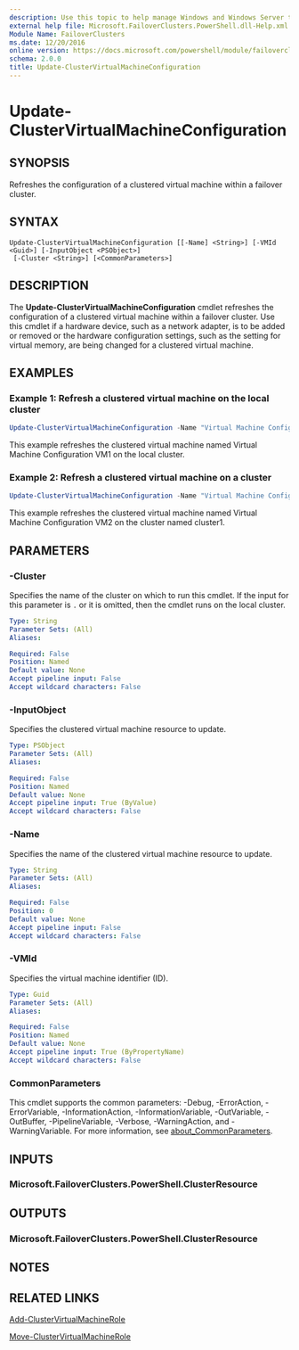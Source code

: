 ```yaml
---
description: Use this topic to help manage Windows and Windows Server technologies with Windows PowerShell.
external help file: Microsoft.FailoverClusters.PowerShell.dll-Help.xml
Module Name: FailoverClusters
ms.date: 12/20/2016
online version: https://docs.microsoft.com/powershell/module/failoverclusters/update-clustervirtualmachineconfiguration?view=windowsserver2022-ps&wt.mc_id=ps-gethelp
schema: 2.0.0
title: Update-ClusterVirtualMachineConfiguration
---
```


# Update-ClusterVirtualMachineConfiguration

## SYNOPSIS
Refreshes the configuration of a clustered virtual machine within a failover cluster.

## SYNTAX

```
Update-ClusterVirtualMachineConfiguration [[-Name] <String>] [-VMId <Guid>] [-InputObject <PSObject>]
 [-Cluster <String>] [<CommonParameters>]
```

## DESCRIPTION
The **Update-ClusterVirtualMachineConfiguration** cmdlet refreshes the configuration of a clustered virtual machine within a failover cluster.
Use this cmdlet if a hardware device, such as a network adapter, is to be added or removed or the hardware configuration settings, such as the setting for virtual memory, are being changed for a clustered virtual machine.

## EXAMPLES

### Example 1: Refresh a clustered virtual machine on the local cluster
```powershell
Update-ClusterVirtualMachineConfiguration -Name "Virtual Machine Configuration VM1"
```

This example refreshes the clustered virtual machine named Virtual Machine Configuration VM1 on the local cluster.

### Example 2: Refresh a clustered virtual machine on a cluster
```powershell
Update-ClusterVirtualMachineConfiguration -Name "Virtual Machine Configuration VM2" -Cluster cluster1
```

This example refreshes the clustered virtual machine named Virtual Machine Configuration VM2 on the cluster named cluster1.

## PARAMETERS

### -Cluster
Specifies the name of the cluster on which to run this cmdlet.
If the input for this parameter is `.` or it is omitted, then the cmdlet runs on the local cluster.

```yaml
Type: String
Parameter Sets: (All)
Aliases: 

Required: False
Position: Named
Default value: None
Accept pipeline input: False
Accept wildcard characters: False
```

### -InputObject
Specifies the clustered virtual machine resource to update.

```yaml
Type: PSObject
Parameter Sets: (All)
Aliases: 

Required: False
Position: Named
Default value: None
Accept pipeline input: True (ByValue)
Accept wildcard characters: False
```

### -Name
Specifies the name of the clustered virtual machine resource to update.

```yaml
Type: String
Parameter Sets: (All)
Aliases: 

Required: False
Position: 0
Default value: None
Accept pipeline input: False
Accept wildcard characters: False
```

### -VMId
Specifies the virtual machine identifier (ID).

```yaml
Type: Guid
Parameter Sets: (All)
Aliases: 

Required: False
Position: Named
Default value: None
Accept pipeline input: True (ByPropertyName)
Accept wildcard characters: False
```

### CommonParameters
This cmdlet supports the common parameters: -Debug, -ErrorAction, -ErrorVariable, -InformationAction, -InformationVariable, -OutVariable, -OutBuffer, -PipelineVariable, -Verbose, -WarningAction, and -WarningVariable. For more information, see [about_CommonParameters](https://go.microsoft.com/fwlink/?LinkID=113216).

## INPUTS

### Microsoft.FailoverClusters.PowerShell.ClusterResource

## OUTPUTS

### Microsoft.FailoverClusters.PowerShell.ClusterResource

## NOTES

## RELATED LINKS

[Add-ClusterVirtualMachineRole](./Add-ClusterVirtualMachineRole.md)

[Move-ClusterVirtualMachineRole](./Move-ClusterVirtualMachineRole.md)

